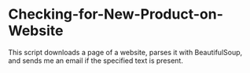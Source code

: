 # Checking-for-New-Product-on-Website
This script downloads a page of a website, parses it with BeautifulSoup, and sends me an email if the specified text is present.
